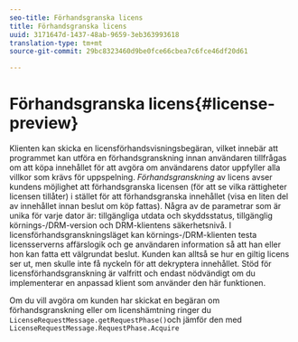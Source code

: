 ```yaml
---
seo-title: Förhandsgranska licens
title: Förhandsgranska licens
uuid: 3171647d-1437-48ab-9659-3eb363993618
translation-type: tm+mt
source-git-commit: 29bc8323460d9be0fce66cbea7c6fce46df20d61

---
```



# Förhandsgranska licens{#license-preview}

Klienten kan skicka en licensförhandsvisningsbegäran, vilket innebär att programmet kan utföra en förhandsgranskning innan användaren tillfrågas om att köpa innehållet för att avgöra om användarens dator uppfyller alla villkor som krävs för uppspelning. *Förhandsgranskning* av licens avser kundens möjlighet att förhandsgranska licensen (för att se vilka rättigheter licensen tillåter) i stället för att förhandsgranska innehållet (visa en liten del av innehållet innan beslut om köp fattas). Några av de parametrar som är unika för varje dator är: tillgängliga utdata och skyddsstatus, tillgänglig körnings-/DRM-version och DRM-klientens säkerhetsnivå. I licensförhandsgranskningsläget kan körnings-/DRM-klienten testa licensserverns affärslogik och ge användaren information så att han eller hon kan fatta ett välgrundat beslut. Kunden kan alltså se hur en giltig licens ser ut, men skulle inte få nyckeln för att dekryptera innehållet. Stöd för licensförhandsgranskning är valfritt och endast nödvändigt om du implementerar en anpassad klient som använder den här funktionen.

Om du vill avgöra om kunden har skickat en begäran om förhandsgranskning eller om licenshämtning ringer du `LicenseRequestMessage.getRequestPhase()`och jämför den med `LicenseRequestMessage.RequestPhase.Acquire`

